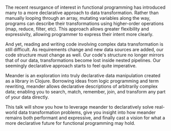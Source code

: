 The recent resurgance of interest in functional programming has introduced many to a more declarative approach to data transformation. Rather than manually looping through an array, mutating variables along the way, programs can describe their transformations using higher-order operations (map, reduce, filter, etc). This approach allows greater flexibility and expressivity, allowing programmer to express their intent more clearly.

And yet, reading and writing code involving complex data transformation is still difficult. As requirements change and new data sources are added, our code structure must change as well. Our code's structure no longer mirrors that of our data, transformations become lost inside nested pipelines. Our seemingly declarative approach starts to feel quite imperative.

Meander is an exploration into truly declarative data manipulation created as a library in Clojure. Borrowing ideas from logic programming and term rewriting, meander allows declarative descriptions of arbitrarily complex data; enabling you to search, match, remember, join, and transform any part of your data directly.

This talk will show you how to leverage meander to declaratively solve real-world data transformation problems, give you insight into how meander remains both performant and expressive, and finally cast a vision for what a more declarative future for functional programming may hold.